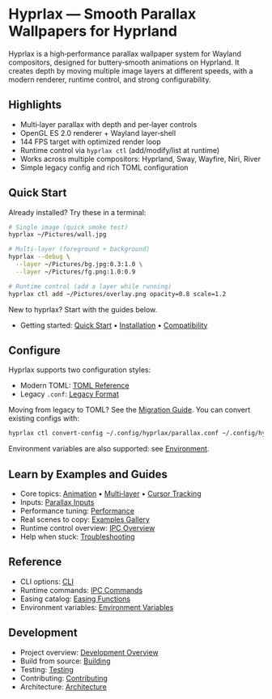 # Hyprlax — Smooth Parallax Wallpapers for Hyprland

Hyprlax is a high‑performance parallax wallpaper system for Wayland compositors, designed
for buttery‑smooth animations on Hyprland. It creates depth by moving multiple image layers
at different speeds, with a modern renderer, runtime control, and strong configurability.

## Highlights

- Multi‑layer parallax with depth and per‑layer controls
- OpenGL ES 2.0 renderer + Wayland layer‑shell
- 144 FPS target with optimized render loop
- Runtime control via `hyprlax ctl` (add/modify/list at runtime)
- Works across multiple compositors: Hyprland, Sway, Wayfire, Niri, River
- Simple legacy config and rich TOML configuration

## Quick Start

Already installed? Try these in a terminal:

```bash
# Single image (quick smoke test)
hyprlax ~/Pictures/wall.jpg

# Multi‑layer (foreground + background)
hyprlax --debug \
  --layer ~/Pictures/bg.jpg:0.3:1.0 \
  --layer ~/Pictures/fg.png:1.0:0.9

# Runtime control (add a layer while running)
hyprlax ctl add ~/Pictures/overlay.png opacity=0.8 scale=1.2
```

New to hyprlax? Start with the guides below.

- Getting started: [Quick Start](getting-started/quick-start.md) • [Installation](getting-started/installation.md) • [Compatibility](getting-started/compatibility.md)

## Configure

Hyprlax supports two configuration styles:

- Modern TOML: [TOML Reference](configuration/toml-reference.md)
- Legacy `.conf`: [Legacy Format](configuration/legacy-format.md)

Moving from legacy to TOML? See the [Migration Guide](configuration/migration-guide.md). You can
convert existing configs with:

```bash
hyprlax ctl convert-config ~/.config/hyprlax/parallax.conf ~/.config/hyprlax/hyprlax.toml --yes
```

Environment variables are also supported: see [Environment](configuration/environment.md).

## Learn by Examples and Guides

- Core topics: [Animation](guides/animation.md) • [Multi‑layer](guides/multi-layer.md) • [Cursor Tracking](guides/cursor-tracking.md)
 - Inputs: [Parallax Inputs](guides/inputs.md)
 - Performance tuning: [Performance](guides/performance.md)
- Real scenes to copy: [Examples Gallery](guides/examples.md)
- Runtime control overview: [IPC Overview](guides/ipc-overview.md)
- Help when stuck: [Troubleshooting](guides/troubleshooting.md)

## Reference

- CLI options: [CLI](reference/cli.md)
- Runtime commands: [IPC Commands](reference/ipc-commands.md)
- Easing catalog: [Easing Functions](reference/easing-functions.md)
- Environment variables: [Environment Variables](reference/environment-vars.md)

## Development

- Project overview: [Development Overview](development/README.md)
- Build from source: [Building](development/building.md)
- Testing: [Testing](development/testing.md)
- Contributing: [Contributing](development/contributing.md)
- Architecture: [Architecture](development/architecture.md)
